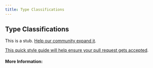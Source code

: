 ```yaml
---
title: Type Classifications
---
```


## Type Classifications

This is a stub. [Help our community expand it](https://github.com/freecodecamp/guides/tree/master/src/pages/articles/design/typography/type-classifications/index.md).

[This quick style guide will help ensure your pull request gets accepted](https://github.com/freeCodeCamp/guides/blob/master/README.md).

<!-- The article goes here, in GitHub-flavored Markdown. Feel free to add YouTube videos, images, and CodePen/JSBin embeds  -->

#### More Information:
<!-- Please add any articles you think might be helpful to read before writing the article -->


